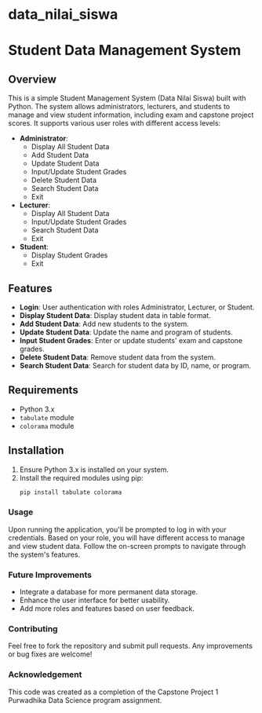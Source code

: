 # data_nilai_siswa
# Student Data Management System

## Overview
This is a simple Student Management System (Data Nilai Siswa) built with Python. The system allows administrators, lecturers, and students to manage and view student information, including exam and capstone project scores. It supports various user roles with different access levels:
- **Administrator**:
  - Display All Student Data
  - Add Student Data
  - Update Student Data
  - Input/Update Student Grades
  - Delete Student Data
  - Search Student Data
  - Exit
- **Lecturer**:
  - Display All Student Data
  - Input/Update Student Grades
  - Search Student Data
  - Exit
- **Student**:
  - Display Student Grades
  - Exit

## Features
- **Login**: User authentication with roles Administrator, Lecturer, or Student.
- **Display Student Data**: Display student data in table format.
- **Add Student Data**: Add new students to the system.
- **Update Student Data**: Update the name and program of students.
- **Input Student Grades**: Enter or update students' exam and capstone grades.
- **Delete Student Data**: Remove student data from the system.
- **Search Student Data**: Search for student data by ID, name, or program.

## Requirements
- Python 3.x
- `tabulate` module
- `colorama` module

## Installation
1. Ensure Python 3.x is installed on your system.
2. Install the required modules using pip:
   ```bash
   pip install tabulate colorama

### Usage
Upon running the application, you'll be prompted to log in with your credentials. Based on your role, you will have different access to manage and view student data. Follow the on-screen prompts to navigate through the system's features.

### Future Improvements
- Integrate a database for more permanent data storage.
- Enhance the user interface for better usability.
- Add more roles and features based on user feedback.

### Contributing
Feel free to fork the repository and submit pull requests. Any improvements or bug fixes are welcome!

### Acknowledgement
This code was created as a completion of the Capstone Project 1 Purwadhika Data Science program assignment.
